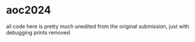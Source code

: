 # aoc2024
all code here is pretty much unedited from the original submission, just with debugging prints removed
